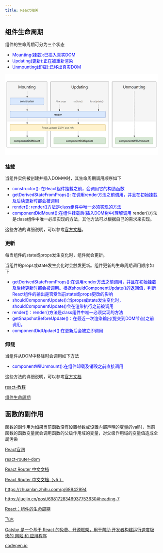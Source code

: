 ```yaml
---
title: React相关
---
```

## 组件生命周期
组件的生命周期可分为三个状态
- <span style="color:blue">Mounting(挂载):已插入真实DOM</span>
- <span style="color:blue">Updating(更新):正在被重新渲染</span>
- <span style="color:blue">Unmounting(卸载):已移出真实DOM</span>

![组件生命周期](./images/ogimage.png)

### 挂载
当组件实例被创建并插入DOM中时，其生命周期调用顺序如下
- <span style="color:blue">constructor(): 在React组件挂载之前，会调用它的构造函数</span>
- <span style="color:blue">getDerivedStateFromProps(): 在调用render方法之前调用，并且在初始挂载及后续更新时都会被调用</span>
- <span style="color:blue">render(): render()方法是class组件中唯一必须实现的方法</span>
- <span style="color:blue">componentDidMount():在组件挂载后(插入DOM树中)理解调用</span>
render()方法是class组件中唯一必须实现的方法，其他方法可以根据自己的需求来实现。

这些方法的详细说明，可以参考[官方文档](https://zh-hans.reactjs.org/docs/react-component.html#reference)。

### 更新
每当组件的state或props发生变化时，组件就会更新。

当组件的props或state发生变化时会触发更新。组件更新的生命周期调用顺序如下
- <span style="color:blue">getDerivedStateFromProps():在调用render方法之前调用，并且在初始挂载及后续更新时都会被调用。根据shouldComponentUpdate()的返回值，判断React组件的输出是否受当前state或props更改的影响</span>
- <span style="color:blue">shouldComponentUpdate():当props或state发生变化时，shouldComponentUpdate()会在渲染执行之前被调用</span>
- <span style="color:blue">render()：render()方法是class组件中唯一必须实现的方法</span>
- <span style="color:blue">getSnapshotBeforeUpdate()：在最近一次渲染输出(提交到DOM节点)之前调用。</span>
- <span style="color:blue">componentDidUpdaet():在更新后会被立即调用</span>

### 卸载
当组件从DOM中移除时会调用如下方法
- <span style="color:blue">componentWilUnmount():在组件卸载及销毁之前直接调用</span>

这些方法的详细说明，可以参考[官方文档](https://zh-hans.reactjs.org/docs/react-component.html#reference)

[react-教程](https://www.runoob.com/react/react-component-life-cycle.html)

[组件生命周期](https://zh-hans.reactjs.org/docs/react-component.html#the-component-lifecycle)
## 函数的副作用

函数的副作用为如果当前函数没有设置参数或设置内部声明的变量的val时，当前函数的函数变量就会调用函数的父级作用域的变量，对父级作用域的变量值造成全局污染


[React官网](https://react.docschina.org/tutorial/tutorial.html#what-is-react)

[react-router-dom](https://reactrouter.com/docs/en/v6/upgrading/v5#upgrade-to-react-router-v51)

[React Router 中文文档](https://react-guide.github.io/react-router-cn/docs/Introduction.html)

[React Router 中文文档（v5 ）](https://juejin.cn/post/6844904093694033927#heading-12)

https://zhuanlan.zhihu.com/p/68842994

https://juejin.cn/post/6981728346937753630#heading-7

[React：组件的生命周期](https://segmentfault.com/a/1190000004168886)


[飞冰](https://ice.work/)

[Gatsby 是一个基于 React 的免费、开源框架，用于帮助 开发者构建运行速度极快的 网站 和 应用程序](https://www.gatsbyjs.cn/)

[codepen.io](https://codepen.io/gaearon/pen/YGYmEG?editors=1010)